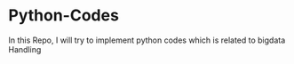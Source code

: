 # Python-Codes
In this Repo, I will try to implement python codes which is related to bigdata Handling
